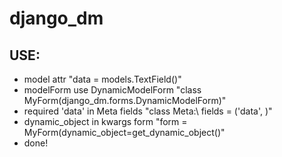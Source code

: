 # django_dm

## USE: 
- model attr "data = models.TextField()"
- modelForm use DynamicModelForm "class MyForm(django_dm.forms.DynamicModelForm)"
- required 'data' in Meta fields "class Meta:\ fields = ('data', )"
- dynamic_object in kwargs form "form = MyForm(dynamic_object=get_dynamic_object()"
- done!
